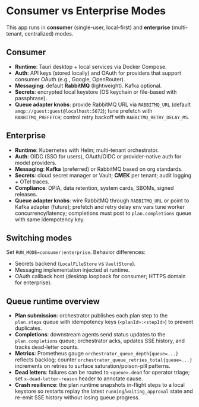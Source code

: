 # Consumer vs Enterprise Modes

This app runs in **consumer** (single-user, local-first) and **enterprise** (multi-tenant, centralized) modes.

## Consumer
- **Runtime**: Tauri desktop + local services via Docker Compose.
- **Auth**: API keys (stored locally) and OAuth for providers that support consumer OAuth (e.g., Google, OpenRouter).
- **Messaging**: default **RabbitMQ** (lightweight). Kafka optional.
- **Secrets**: encrypted local keystore (OS keychain or file-based with passphrase).
- **Queue adapter knobs**: provide RabbitMQ URL via `RABBITMQ_URL` (default `amqp://guest:guest@localhost:5672`); tune prefetch with `RABBITMQ_PREFETCH`; control retry backoff with `RABBITMQ_RETRY_DELAY_MS`.

## Enterprise
- **Runtime**: Kubernetes with Helm; multi-tenant orchestrator.
- **Auth**: OIDC (SSO for users), OAuth/OIDC or provider-native auth for model providers.
- **Messaging**: **Kafka** (preferred) or RabbitMQ based on org standards.
- **Secrets**: cloud secret manager or Vault; **CMEK** per tenant; audit logging + OTel traces.
- **Compliance**: DPIA, data retention, system cards, SBOMs, signed releases.
- **Queue adapter knobs**: wire RabbitMQ through `RABBITMQ_URL` or point to Kafka adapter (future); prefetch and retry delay env vars tune worker concurrency/latency; completions must post to `plan.completions` queue with same idempotency key.

## Switching modes
Set `RUN_MODE=consumer|enterprise`. Behavior differences:
- Secrets backend (`LocalFileStore` vs `VaultStore`).
- Messaging implementation injected at runtime.
- OAuth callback host (desktop loopback for consumer; HTTPS domain for enterprise).

## Queue runtime overview

- **Plan submission**: orchestrator publishes each plan step to the `plan.steps` queue with idempotency keys (`<planId>:<stepId>`) to prevent duplicates.
- **Completions**: downstream agents send status updates to the `plan.completions` queue; orchestrator acks, updates SSE history, and tracks dead-letter counts.
- **Metrics**: Prometheus gauge `orchestrator_queue_depth{queue=...}` reflects backlog; counter `orchestrator_queue_retries_total{queue=...}` increments on retries to surface saturation/poison-pill patterns.
- **Dead letters**: failures can be routed to `<queue>.dead` for operator triage; set `x-dead-letter-reason` header to annotate cause.
- **Crash resilience**: the plan runtime snapshots in-flight steps to a local keystore so restarts replay the latest `running`/`waiting_approval` state and re-emit SSE history without losing queue progress.
